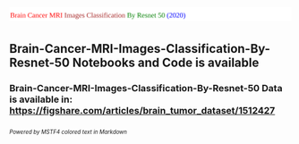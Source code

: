 # <a><img src="https://github.com/MSTF4/Brain-Cancer-MRI-Images-Classification-By-Resnet-50/blob/master/read.svg"/></a>

## Brain-Cancer-MRI-Images-Classification-By-Resnet-50 Notebooks and Code is available

### Brain-Cancer-MRI-Images-Classification-By-Resnet-50 Data is available in: https://figshare.com/articles/brain_tumor_dataset/1512427

###### <sub><sup>Powered by MSTF4 colored text in Markdown</sup></sub>
